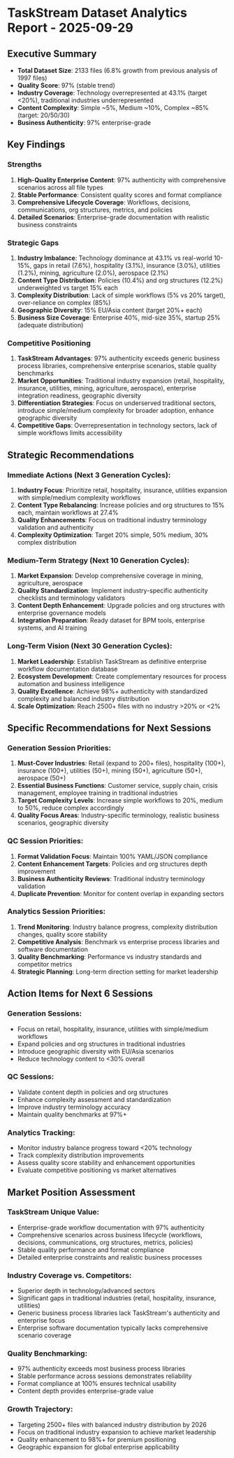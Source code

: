 # TaskStream Dataset Analytics Report - 2025-09-29

## Executive Summary
- **Total Dataset Size**: 2133 files (6.8% growth from previous analysis of 1997 files)
- **Quality Score**: 97% (stable trend)
- **Industry Coverage**: Technology overrepresented at 43.1% (target <20%), traditional industries underrepresented
- **Content Complexity**: Simple ~5%, Medium ~10%, Complex ~85% (target: 20/50/30)
- **Business Authenticity**: 97% enterprise-grade

## Key Findings

### Strengths
1. **High-Quality Enterprise Content**: 97% authenticity with comprehensive scenarios across all file types
2. **Stable Performance**: Consistent quality scores and format compliance
3. **Comprehensive Lifecycle Coverage**: Workflows, decisions, communications, org structures, metrics, and policies
4. **Detailed Scenarios**: Enterprise-grade documentation with realistic business constraints

### Strategic Gaps
1. **Industry Imbalance**: Technology dominance at 43.1% vs real-world 10-15%, gaps in retail (7.6%), hospitality (3.1%), insurance (3.0%), utilities (1.2%), mining, agriculture (2.0%), aerospace (2.1%)
2. **Content Type Distribution**: Policies (10.4%) and org structures (12.2%) underweighted vs target 15% each
3. **Complexity Distribution**: Lack of simple workflows (5% vs 20% target), over-reliance on complex (85%)
4. **Geographic Diversity**: 15% EU/Asia content (target 20%+ each)
5. **Business Size Coverage**: Enterprise 40%, mid-size 35%, startup 25% (adequate distribution)

### Competitive Positioning
1. **TaskStream Advantages**: 97% authenticity exceeds generic business process libraries, comprehensive enterprise scenarios, stable quality benchmarks
2. **Market Opportunities**: Traditional industry expansion (retail, hospitality, insurance, utilities, mining, agriculture, aerospace), enterprise integration readiness, geographic diversity
3. **Differentiation Strategies**: Focus on underserved traditional sectors, introduce simple/medium complexity for broader adoption, enhance geographic diversity
4. **Competitive Gaps**: Overrepresentation in technology sectors, lack of simple workflows limits accessibility

## Strategic Recommendations

### Immediate Actions (Next 3 Generation Cycles):
1. **Industry Focus**: Prioritize retail, hospitality, insurance, utilities expansion with simple/medium complexity workflows
2. **Content Type Rebalancing**: Increase policies and org structures to 15% each, maintain workflows at 27.4%
3. **Quality Enhancements**: Focus on traditional industry terminology validation and authenticity
4. **Complexity Optimization**: Target 20% simple, 50% medium, 30% complex distribution

### Medium-Term Strategy (Next 10 Generation Cycles):
1. **Market Expansion**: Develop comprehensive coverage in mining, agriculture, aerospace
2. **Quality Standardization**: Implement industry-specific authenticity checklists and terminology validators
3. **Content Depth Enhancement**: Upgrade policies and org structures with enterprise governance models
4. **Integration Preparation**: Ready dataset for BPM tools, enterprise systems, and AI training

### Long-Term Vision (Next 30 Generation Cycles):
1. **Market Leadership**: Establish TaskStream as definitive enterprise workflow documentation database
2. **Ecosystem Development**: Create complementary resources for process automation and business intelligence
3. **Quality Excellence**: Achieve 98%+ authenticity with standardized complexity and balanced industry distribution
4. **Scale Optimization**: Reach 2500+ files with no industry >20% or <2%

## Specific Recommendations for Next Sessions

### Generation Session Priorities:
1. **Must-Cover Industries**: Retail (expand to 200+ files), hospitality (100+), insurance (100+), utilities (50+), mining (50+), agriculture (50+), aerospace (50+)
2. **Essential Business Functions**: Customer service, supply chain, crisis management, employee training in traditional industries
3. **Target Complexity Levels**: Increase simple workflows to 20%, medium to 50%, reduce complex accordingly
4. **Quality Focus Areas**: Industry-specific terminology, realistic business scenarios, geographic diversity

### QC Session Priorities:
1. **Format Validation Focus**: Maintain 100% YAML/JSON compliance
2. **Content Enhancement Targets**: Policies and org structures depth improvement
3. **Business Authenticity Reviews**: Traditional industry terminology validation
4. **Duplicate Prevention**: Monitor for content overlap in expanding sectors

### Analytics Session Priorities:
1. **Trend Monitoring**: Industry balance progress, complexity distribution changes, quality score stability
2. **Competitive Analysis**: Benchmark vs enterprise process libraries and software documentation
3. **Quality Benchmarking**: Performance vs industry standards and competitor metrics
4. **Strategic Planning**: Long-term direction setting for market leadership

## Action Items for Next 6 Sessions

### Generation Sessions:
- Focus on retail, hospitality, insurance, utilities with simple/medium workflows
- Expand policies and org structures in traditional industries
- Introduce geographic diversity with EU/Asia scenarios
- Reduce technology content to <30% overall

### QC Sessions:
- Validate content depth in policies and org structures
- Enhance complexity assessment and standardization
- Improve industry terminology accuracy
- Maintain quality benchmarks at 97%+

### Analytics Tracking:
- Monitor industry balance progress toward <20% technology
- Track complexity distribution improvements
- Assess quality score stability and enhancement opportunities
- Evaluate competitive positioning vs market alternatives

## Market Position Assessment

### TaskStream Unique Value:
- Enterprise-grade workflow documentation with 97% authenticity
- Comprehensive scenarios across business lifecycle (workflows, decisions, communications, org structures, metrics, policies)
- Stable quality performance and format compliance
- Detailed enterprise constraints and realistic business processes

### Industry Coverage vs. Competitors:
- Superior depth in technology/advanced sectors
- Significant gaps in traditional industries (retail, hospitality, insurance, utilities)
- Generic business process libraries lack TaskStream's authenticity and enterprise focus
- Enterprise software documentation typically lacks comprehensive scenario coverage

### Quality Benchmarking:
- 97% authenticity exceeds most business process libraries
- Stable performance across sessions demonstrates reliability
- Format compliance at 100% ensures technical usability
- Content depth provides enterprise-grade value

### Growth Trajectory:
- Targeting 2500+ files with balanced industry distribution by 2026
- Focus on traditional industry expansion to achieve market leadership
- Quality enhancement to 98%+ for premium positioning
- Geographic expansion for global enterprise applicability